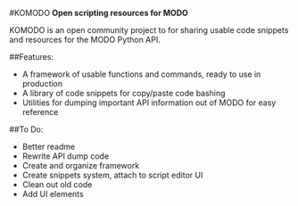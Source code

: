 #KOMODO
**Open scripting resources for MODO**

KOMODO is an open community project to for sharing usable code snippets and resources for the MODO Python API.

##Features:
- A framework of usable functions and commands, ready to use in production
- A library of code snippets for copy/paste code bashing
- Utilities for dumping important API information out of MODO for easy reference

##To Do:
- Better readme
- Rewrite API dump code
- Create and organize framework
- Create snippets system, attach to script editor UI
- Clean out old code
- Add UI elements